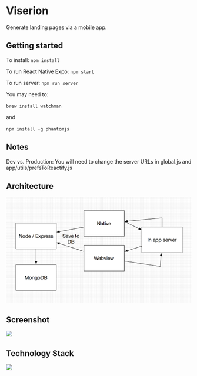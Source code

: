 # Viserion #

Generate landing pages via a mobile app.
 
## Getting started ##
To install: `npm install`

To run React Native Expo: `npm start`

To run server: `npm run server`

You may need to: 

`brew install watchman`

and 

`npm install -g phantomjs`

## Notes ##

Dev vs. Production: You will need to change the server URLs in global.js and app/utils/prefsToReactify.js

## Architecture ##

![](images/architecture.png?raw=true)

## Screenshot ##

![](images/screenshot.png?raw=true)

## Technology Stack ##

![](images/techStack.png?raw=true)